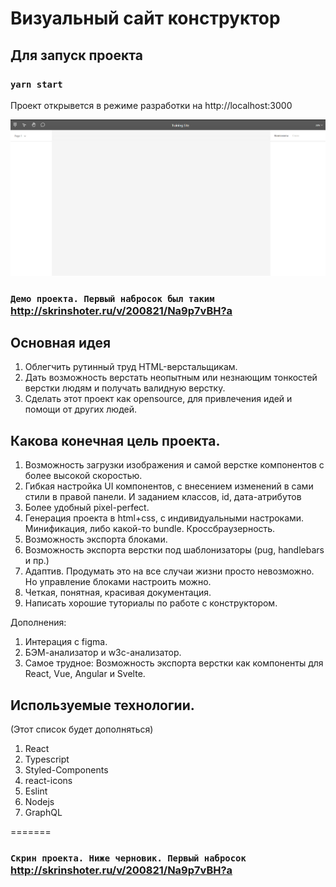 # Визуальный сайт конструктор


## Для запуск проекта
### `yarn start`

Проект открывется в режиме разработки на http://localhost:3000

![alt tag](readme_image.png)

### `Демо проекта. Первый набросок был таким` http://skrinshoter.ru/v/200821/Na9p7vBH?a


## Основная идея

1. Облегчить рутинный труд HTML-верстальщикам. 
2. Дать возможность верстать неопытным или незнающим тонкостей верстки людям и получать валидную верстку.
3. Сделать этот проект как opensource, для привлечения идей и помощи от других людей.

## Какова конечная цель проекта.

1. Возможность загрузки изображения и самой верстке компонентов с более высокой скоростью.
2. Гибкая настройка UI компонентов, с внесением изменений в сами стили в правой панели. И заданием классов, id, дата-атрибутов
3. Более удобный pixel-perfect.
4. Генерация проекта в html+css, с индивидуальными настроками. Минификация, либо какой-то bundle. Кроссбраузерность.
5. Возможность экспорта блоками.
6. Возможность экспорта верстки под шаблонизаторы (pug, handlebars и пр.)
7. Адаптив. Продумать это на все случаи жизни просто невозможно. Но управление блоками настроить можно.
8. Четкая, понятная, красивая документация.
9. Написать хорошие туториалы по работе с конструктором.

Дополнения: 
1. Интерация с figma.
2. БЭМ-анализатор и w3c-анализатор.
3. Самое трудное: Возможность экспорта верстки как компоненты для React, Vue, Angular и Svelte.

## Используемые технологии.
(Этот список будет дополняться)
1. React
2. Typescript
3. Styled-Components
4. react-icons
5. Eslint
6. Nodejs
7. GraphQL

=======
### `Скрин проекта. Ниже черновик. Первый набросок` http://skrinshoter.ru/v/200821/Na9p7vBH?a

